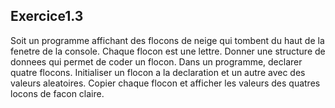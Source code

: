 ## Exercice1.3

Soit un programme affichant des flocons de neige qui tombent du haut de la fenetre de la console. Chaque flocon est une lettre. Donner une structure de donnees qui permet de coder un flocon. Dans un programme, declarer quatre flocons. Initialiser un flocon a la declaration et un autre avec des valeurs aleatoires. Copier chaque flocon et afficher les valeurs des quatres locons de facon claire.